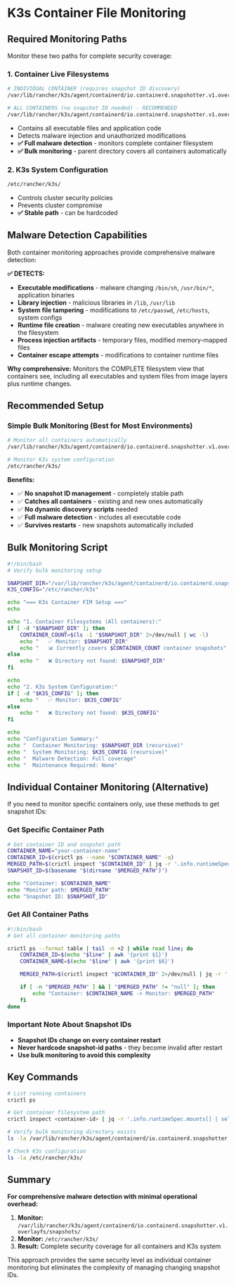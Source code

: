 # K3s Container File Monitoring

## Required Monitoring Paths

Monitor these two paths for complete security coverage:

### 1. Container Live Filesystems
```bash
# INDIVIDUAL CONTAINER (requires snapshot ID discovery)
/var/lib/rancher/k3s/agent/containerd/io.containerd.snapshotter.v1.overlayfs/snapshots/<snapshot-id>/fs

# ALL CONTAINERS (no snapshot ID needed) - RECOMMENDED
/var/lib/rancher/k3s/agent/containerd/io.containerd.snapshotter.v1.overlayfs/snapshots/
```
- Contains all executable files and application code
- Detects malware injection and unauthorized modifications
- **✅ Full malware detection** - monitors complete container filesystem
- **✅ Bulk monitoring** - parent directory covers all containers automatically

### 2. K3s System Configuration
```bash
/etc/rancher/k3s/
```
- Controls cluster security policies
- Prevents cluster compromise
- **✅ Stable path** - can be hardcoded

## Malware Detection Capabilities

Both container monitoring approaches provide comprehensive malware detection:

**✅ DETECTS:**
- **Executable modifications** - malware changing `/bin/sh`, `/usr/bin/*`, application binaries
- **Library injection** - malicious libraries in `/lib`, `/usr/lib`
- **System file tampering** - modifications to `/etc/passwd`, `/etc/hosts`, system configs
- **Runtime file creation** - malware creating new executables anywhere in the filesystem
- **Process injection artifacts** - temporary files, modified memory-mapped files
- **Container escape attempts** - modifications to container runtime files

**Why comprehensive:** Monitors the COMPLETE filesystem view that containers see, including all executables and system files from image layers plus runtime changes.

## Recommended Setup

### Simple Bulk Monitoring (Best for Most Environments)
```bash
# Monitor all containers automatically
/var/lib/rancher/k3s/agent/containerd/io.containerd.snapshotter.v1.overlayfs/snapshots/

# Monitor K3s system configuration
/etc/rancher/k3s/
```

**Benefits:**
- ✅ **No snapshot ID management** - completely stable path
- ✅ **Catches all containers** - existing and new ones automatically
- ✅ **No dynamic discovery scripts** needed
- ✅ **Full malware detection** - includes all executable code
- ✅ **Survives restarts** - new snapshots automatically included

## Bulk Monitoring Script

```bash
#!/bin/bash
# Verify bulk monitoring setup

SNAPSHOT_DIR="/var/lib/rancher/k3s/agent/containerd/io.containerd.snapshotter.v1.overlayfs/snapshots"
K3S_CONFIG="/etc/rancher/k3s"

echo "=== K3s Container FIM Setup ==="
echo

echo "1. Container Filesystems (All containers):"
if [ -d "$SNAPSHOT_DIR" ]; then
    CONTAINER_COUNT=$(ls -1 "$SNAPSHOT_DIR" 2>/dev/null | wc -l)
    echo "   ✅ Monitor: $SNAPSHOT_DIR"
    echo "   📊 Currently covers $CONTAINER_COUNT container snapshots"
else
    echo "   ❌ Directory not found: $SNAPSHOT_DIR"
fi

echo
echo "2. K3s System Configuration:"
if [ -d "$K3S_CONFIG" ]; then
    echo "   ✅ Monitor: $K3S_CONFIG"
else
    echo "   ❌ Directory not found: $K3S_CONFIG"
fi

echo
echo "Configuration Summary:"
echo "  Container Monitoring: $SNAPSHOT_DIR (recursive)"
echo "  System Monitoring: $K3S_CONFIG (recursive)"
echo "  Malware Detection: Full coverage"
echo "  Maintenance Required: None"
```

## Individual Container Monitoring (Alternative)

If you need to monitor specific containers only, use these methods to get snapshot IDs:

### Get Specific Container Path
```bash
# Get container ID and snapshot path
CONTAINER_NAME="your-container-name"
CONTAINER_ID=$(crictl ps --name "$CONTAINER_NAME" -q)
MERGED_PATH=$(crictl inspect "$CONTAINER_ID" | jq -r '.info.runtimeSpec.mounts[] | select(.destination == "/") | .source')
SNAPSHOT_ID=$(basename "$(dirname "$MERGED_PATH")")

echo "Container: $CONTAINER_NAME"
echo "Monitor path: $MERGED_PATH"
echo "Snapshot ID: $SNAPSHOT_ID"
```

### Get All Container Paths
```bash
#!/bin/bash
# Get all container monitoring paths

crictl ps --format table | tail -n +2 | while read line; do
    CONTAINER_ID=$(echo "$line" | awk '{print $1}')
    CONTAINER_NAME=$(echo "$line" | awk '{print $6}')

    MERGED_PATH=$(crictl inspect "$CONTAINER_ID" 2>/dev/null | jq -r '.info.runtimeSpec.mounts[]? | select(.destination == "/") | .source' 2>/dev/null)

    if [ -n "$MERGED_PATH" ] && [ "$MERGED_PATH" != "null" ]; then
        echo "Container: $CONTAINER_NAME -> Monitor: $MERGED_PATH"
    fi
done
```

### Important Note About Snapshot IDs
- **Snapshot IDs change on every container restart**
- **Never hardcode snapshot-id paths** - they become invalid after restart
- **Use bulk monitoring to avoid this complexity**

## Key Commands

```bash
# List running containers
crictl ps

# Get container filesystem path
crictl inspect <container-id> | jq -r '.info.runtimeSpec.mounts[] | select(.destination == "/") | .source'

# Verify bulk monitoring directory exists
ls -la /var/lib/rancher/k3s/agent/containerd/io.containerd.snapshotter.v1.overlayfs/snapshots/

# Check K3s configuration
ls -la /etc/rancher/k3s/
```

## Summary

**For comprehensive malware detection with minimal operational overhead:**

1. **Monitor:** `/var/lib/rancher/k3s/agent/containerd/io.containerd.snapshotter.v1.overlayfs/snapshots/`
2. **Monitor:** `/etc/rancher/k3s/`
3. **Result:** Complete security coverage for all containers and K3s system

This approach provides the same security level as individual container monitoring but eliminates the complexity of managing changing snapshot IDs.
